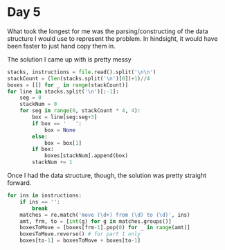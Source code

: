 # Day 5

What took the longest for me was the parsing/constructing of the data structure I would use to represent the problem. In hindsight, it would have been faster to just hand copy them in.

The solution I came up with is pretty messy
```python
stacks, instructions = file.read().split('\n\n')
stackCount = (len(stacks.split('\n')[0])+1)//4
boxes = [[] for _ in range(stackCount)]
for line in stacks.split('\n')[:-1]:
    seg = 0
    stackNum = 0
    for seg in range(0, stackCount * 4, 4):
        box = line[seg:seg+3]
        if box == '   ':
            box = None
        else:
            box = box[1]
        if box:
            boxes[stackNum].append(box)
        stackNum += 1
```

Once I had the data structure, though, the solution was pretty straight forward.
```python
for ins in instructions:
    if ins == '':
        break
    matches = re.match('move (\d+) from (\d) to (\d)', ins)
    amt, frm, to = [int(g) for g in matches.groups()]
    boxesToMove = [boxes[frm-1].pop(0) for _ in range(amt)]
    boxesToMove.reverse() # for part 1 only
    boxes[to-1] = boxesToMove + boxes[to-1]
```
